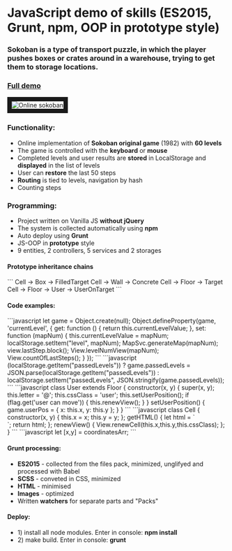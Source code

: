 <h1>JavaScript demo of skills (ES2015, Grunt, npm, OOP in prototype style)</h1>
<h3>Sokoban is a type of transport puzzle, in which the player pushes boxes or crates around in a warehouse, trying to get them to storage locations.</h3>
<h3><a href="http://melomance.net/sokoban/">Full demo</a></h3>

<img src="http://melomance.net/sokoban/dist/images/sokoban.jpg" 
alt="Online sokoban" border="10" />

<h3>Functionality:</h3>
<ul>
  <li>Online implementation of <strong>Sokoban original game</strong> (1982) with <strong>60 levels</strong></li>
  <li>The game is controlled with the <strong>keyboard</strong> or <strong>mouse</strong></li>
  <li>Completed levels and user results are <strong>stored</strong> in LocalStorage and <strong>displayed</strong> in the list of levels</li>
  <li>User can <strong>restore</strong> the last 50 steps</li>
  <li><strong>Routing</strong> is tied to levels, navigation by hash</li>
  <li>Сounting steps</li>
</ul>

<h3>Programming:</h3>
<ul>
  <li>Project written on Vanilla JS <strong>without jQuery</strong></li>
  <li>The system is collected automatically using <strong>npm</strong></li>
  <li>Auto deploy using <strong>Grunt</strong></li>
  <li>JS-OOP in <strong>prototype</strong> style</li>
  <li>9 entities, 2 controllers, 5 services and 2 storages</li>
</ul>

<h4>Prototype inheritance chains</h4>
```
Cell -> Box   -> FilledTarget
Cell -> Wall  -> Concrete
Cell -> Floor -> Target
Cell -> Floor -> User    -> UserOnTarget
```

<h4>Code examples:</h4>
```javascript
let game = Object.create(null);
Object.defineProperty(game, 'currentLevel', {
  get: function () {
    return this.currentLevelValue;
  },
  set: function (mapNum) {
    this.currentLevelValue = mapNum;
    localStorage.setItem("level", mapNum);
    MapSvc.generateMap(mapNum);
    view.lastStep.block();
    View.levelNumView(mapNum);
    View.countOfLastSteps();
  }
});
```
```javascript
(localStorage.getItem("passedLevels"))
  ? game.passedLevels = JSON.parse(localStorage.getItem("passedLevels"))
  : localStorage.setItem("passedLevels", JSON.stringify(game.passedLevels));
```
```javascript
class User extends Floor {
  constructor(x, y) {
    super(x, y);
    this.letter = '@';
    this.cssClass = 'user';
    this.setUserPosition();
    if (flag.get('user can move')) {
      this.renewView();
    }
  }
  setUserPosition() {
    game.userPos = {
      x: this.x,
      y: this.y
    };
  }
}
```
```javascript
class Cell {
  constructor(x, y) {
    this.x = x;
    this.y = y;
  };
  getHTML() {
    let html = `<div class="_cell ${this.cssClass}" id="c${this.x}x${this.y}"></div>`;
    return html;
  };
  renewView() {
    View.renewCell(this.x,this.y,this.cssClass);
  };
}
```
```javascript
let [x,y] = coordinatesArr;
```

<h4>Grunt processing:</h4>
<ul>
  <li><strong>ES2015</strong> - collected from the files pack, minimized, unglifyed and processed with Babel</li>
  <li><strong>SCSS</strong> - conveted in CSS, minimized</li>
  <li><strong>HTML</strong> - minimised</li>
  <li><strong>Images</strong> - optimized</li>
  <li>Written <strong>watchers</strong> for separate parts and "Packs"</li>
</ul>

<h4>Deploy:</h4>
<ul>
<li>1) install all node modules. Enter in console: <strong>npm install</strong></li>
<li>2) make build. Enter in console: <strong>grunt</strong>
</ul>
